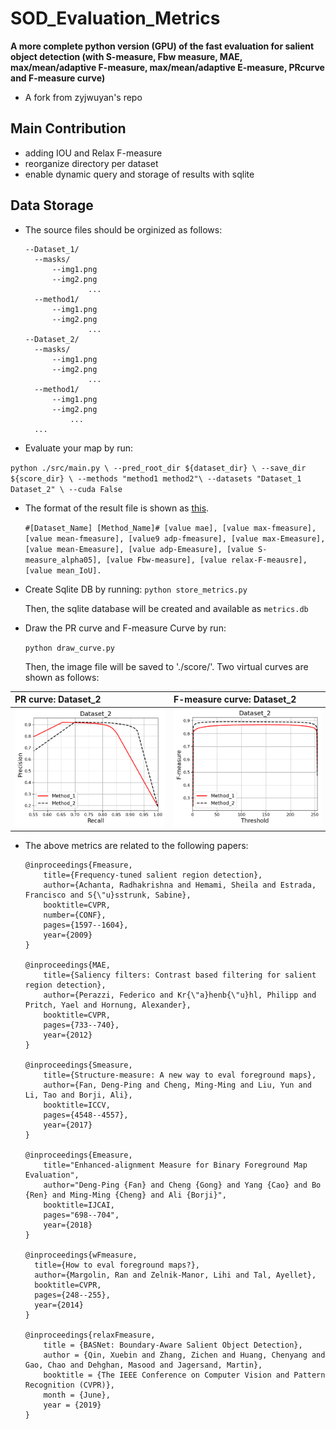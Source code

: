 # SOD_Evaluation_Metrics
**A more complete python version (GPU) of the fast evaluation for salient object detection (with S-measure, Fbw measure, MAE, max/mean/adaptive F-measure, max/mean/adaptive E-measure, PRcurve and F-measure curve)**

- A fork from zyjwuyan's repo

## Main Contribution
- adding IOU and Relax F-measure
- reorganize directory per dataset 
- enable dynamic query and storage of results with sqlite

## Data Storage
- The source files should be orginized as follows:

      --Dataset_1/
		--masks/
		    --img1.png
		    --img2.png
                    ...
		--method1/
		    --img1.png
		    --img2.png
                    ...
      --Dataset_2/
		--masks/
		    --img1.png
		    --img2.png
                    ...
		--method1/
		    --img1.png
		    --img2.png
			    ...
		...

- Evaluate your map by run: 

`python ./src/main.py \
 --pred_root_dir ${dataset_dir} \
 --save_dir ${score_dir} \
 --methods "method1 method2"\
 --datasets "Dataset_1 Dataset_2" \
 --cuda False
`
  
- The format of the result file is shown as [this](./score/result.txt).

  `#[Dataset_Name] [Method_Name]# [value mae], [value max-fmeasure], [value mean-fmeasure], [value9 adp-fmeasure], [value max-Emeasure], [value mean-Emeasure], [value adp-Emeasure], [value S-measure_alpha05], [value Fbw-measure], [value relax-F-meausre], [value mean_IoU].`

- Create Sqlite DB by running:
     `python store_metrics.py`

  Then, the sqlite database will be created and available as `metrics.db`

- Draw the PR curve and F-measure Curve by run:
  
    `python draw_curve.py`
  
  Then, the image file will be saved to './score/'. Two virtual curves are shown as follows:


| PR curve: Dataset_2  | F-measure curve: Dataset_2 | 
|:--------------------|:----------------
| ![pr](./score/Dataset_2_pr.png) |   ![fm](./score/Dataset_2_fm.png) | 


- The above metrics are related to the following papers:


      @inproceedings{Fmeasure,
          title={Frequency-tuned salient region detection},
          author={Achanta, Radhakrishna and Hemami, Sheila and Estrada, Francisco and S{\"u}sstrunk, Sabine},
          booktitle=CVPR,
          number={CONF},
          pages={1597--1604},
          year={2009}
      }
      
      @inproceedings{MAE,
          title={Saliency filters: Contrast based filtering for salient region detection},
          author={Perazzi, Federico and Kr{\"a}henb{\"u}hl, Philipp and Pritch, Yael and Hornung, Alexander},
          booktitle=CVPR,
          pages={733--740},
          year={2012}
      }
      
      @inproceedings{Smeasure,
          title={Structure-measure: A new way to eval foreground maps},
          author={Fan, Deng-Ping and Cheng, Ming-Ming and Liu, Yun and Li, Tao and Borji, Ali},
          booktitle=ICCV,
          pages={4548--4557},
          year={2017}
      }
      
      @inproceedings{Emeasure,
          title="Enhanced-alignment Measure for Binary Foreground Map Evaluation",
          author="Deng-Ping {Fan} and Cheng {Gong} and Yang {Cao} and Bo {Ren} and Ming-Ming {Cheng} and Ali {Borji}",
          booktitle=IJCAI,
          pages="698--704",
          year={2018}
      }
      
      @inproceedings{wFmeasure,
        title={How to eval foreground maps?},
        author={Margolin, Ran and Zelnik-Manor, Lihi and Tal, Ayellet},
        booktitle=CVPR,
        pages={248--255},
        year={2014}
      }

      @inproceedings{relaxFmeasure,
          title = {BASNet: Boundary-Aware Salient Object Detection},
          author = {Qin, Xuebin and Zhang, Zichen and Huang, Chenyang and Gao, Chao and Dehghan, Masood and Jagersand, Martin},
          booktitle = {The IEEE Conference on Computer Vision and Pattern Recognition (CVPR)},
          month = {June},
          year = {2019}
      }

